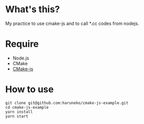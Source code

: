 # What's this?

My practice to use cmake-js and to call *.cc codes from nodejs.

# Require

* Node.js
* CMake
* [CMake-js](https://github.com/cmake-js/cmake-js)


# How to use

```
git clone git@github.com:haruneko/cmake-js-example.git
cd cmake-js-example
yarn install
yarn start
```
